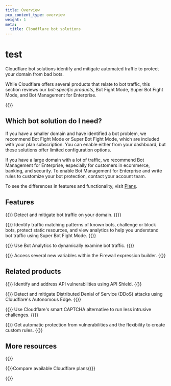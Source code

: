```yaml
---
title: Overview
pcx_content_type: overview
weight: 1
meta:
  title: Cloudflare bot solutions
---
```


# test
Cloudflare bot solutions identify and mitigate automated traffic to protect your domain from bad bots.

While Cloudflare offers several products that relate to bot traffic, this section reviews our *bot-specific products*, Bot Fight Mode, Super Bot Fight Mode, and Bot Management for Enterprise.

{{<render file="_non-contract-enablement.md" productFolder="fundamentals" >}}

## Which bot solution do I need?

If you have a smaller domain and have identified a bot problem, we recommend Bot Fight Mode or Super Bot Fight Mode, which are included with your plan subscription. You can enable either from your dashboard, but these solutions offer limited configuration options.

If you have a large domain with a lot of traffic, we recommend Bot Management for Enterprise, especially for customers in ecommerce, banking, and security. To enable Bot Management for Enterprise and write rules to customize your bot protection, contact your account team.

To see the differences in features and functionality, visit [Plans](/bots/plans/).

## Features

{{<feature header="Bot Fight Mode" href="/bots/get-started/free/">}}
Detect and mitigate bot traffic on your domain. {{</feature>}}

{{<feature header="Super Bot Fight Mode" href="/bots/get-started/">}}
Identify traffic matching patterns of known bots, challenge or block bots, protect static resources, and view analytics to help you understand bot traffic using Super Bot Fight Mode. {{</feature>}}

{{<feature header="Bot Analytics" href="/bots/bot-analytics/">}}
Use Bot Analytics to dynamically examine bot traffic.
{{</feature>}}

{{<feature header="Firewall variables" href="/bots/reference/bot-management-variables/">}}
Access several new variables within the Firewall expression builder.
{{</feature>}}

## Related products

{{<related header="API Shield" href="/api-shield/" product="api-shield">}}
Identify and address API vulnerabilities using API Shield.
{{</related>}}

{{<related header="DDoS Protection" href="/ddos-protection/" product="ddos-protection">}}
Detect and mitigate Distributed Denial of Service (DDoS) attacks using Cloudflare's Autonomous Edge.
{{</related>}}

{{<related header="Turnstile" href="/turnstile/" product="turnstile">}}
Use Cloudflare's smart CAPTCHA alternative to run less intrusive challenges.
{{</related>}}

{{<related header="WAF" href="/waf/" product="waf">}}
Get automatic protection from vulnerabilities and the flexibility to create custom rules.
{{</related>}}

## More resources
 
{{<resource-group>}}

{{<resource header="Plans" href="https://www.cloudflare.com/plans/#overview" icon="documentation-clipboard">}}Compare available Cloudflare plans{{</resource>}}
 
{{</resource-group>}}

